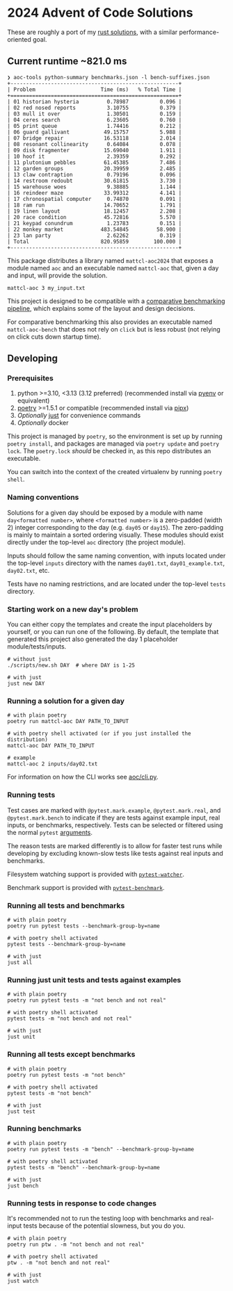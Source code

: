 # 2024 Advent of Code Solutions

These are roughly a port of my [rust
solutions](https://github.com/mattcl/aoc2024), with a similar
performance-oriented goal.


## Current runtime ~821.0 ms

```
❯ aoc-tools python-summary benchmarks.json -l bench-suffixes.json
+------------------------------------------------------+
| Problem                     Time (ms)   % Total Time |
+======================================================+
| 01 historian hysteria         0.78987          0.096 |
| 02 red nosed reports          3.10755          0.379 |
| 03 mull it over               1.30501          0.159 |
| 04 ceres search               6.23605          0.760 |
| 05 print queue                1.74416          0.212 |
| 06 guard gallivant           49.15757          5.988 |
| 07 bridge repair             16.53118          2.014 |
| 08 resonant collinearity      0.64084          0.078 |
| 09 disk fragmenter           15.69040          1.911 |
| 10 hoof it                    2.39359          0.292 |
| 11 plutonium pebbles         61.45385          7.486 |
| 12 garden groups             20.39959          2.485 |
| 13 claw contraption           0.79196          0.096 |
| 14 restroom redoubt          30.61815          3.730 |
| 15 warehouse woes             9.38885          1.144 |
| 16 reindeer maze             33.99312          4.141 |
| 17 chronospatial computer     0.74870          0.091 |
| 18 ram run                   14.70652          1.791 |
| 19 linen layout              18.12457          2.208 |
| 20 race condition            45.72816          5.570 |
| 21 keypad conundrum           1.23783          0.151 |
| 22 monkey market            483.54845         58.900 |
| 23 lan party                  2.62262          0.319 |
| Total                       820.95859        100.000 |
+------------------------------------------------------+
```

This package distributes a library named
`mattcl-aoc2024` that
exposes a module named `aoc` and an executable named
`mattcl-aoc` that, given a day and input, will
provide the solution.

```
mattcl-aoc 3 my_input.txt
```


This project is designed to be compatible with a [comparative benchmarking
pipeline](https://github.com/mattcl/aoc-benchmarks/blob/master/SPECIFICATION.md),
which explains some of the layout and design decisions.

For comparative benchmarking this also provides an executable named
`mattcl-aoc-bench` that does not rely on `click` but is less
robust (not relying on click cuts down startup time).


## Developing

### Prerequisites

1. python >=3.10, <3.13 (3.12 preferred) (recommended install via
   [pyenv](https://github.com/pyenv/pyenv) or equivalent)
2. [poetry](https://python-poetry.org/docs/#installing-with-pipx) >=1.5.1 or
   compatible (recommended install via [pipx](https://pypa.github.io/pipx/))
3. _Optionally_ [just](https://github.com/casey/just#packages) for convenience commands
4. _Optionally_ docker


This project is managed by `poetry`, so the environment is set up by running
`poetry install`, and packages are managed via `poetry update` and `poetry
lock`. The `poetry.lock` _should_ be checked in, as this repo distributes an
executable.

You can switch into the context of the created virtualenv by running `poetry
shell`.


### Naming conventions

Solutions for a given day should be exposed by a module with name `day<formatted
number>`, where `<formatted number>` is a zero-padded (width 2) integer
corresponding to the day (e.g. `day05` or `day15`). The zero-padding is mainly
to maintain a sorted ordering visually. These modules should exist directly
under the top-level `aoc` directory (the project module).

Inputs should follow the same naming convention, with inputs located
under the top-level `inputs` directory with the names `day01.txt`,
`day01_example.txt`, `day02.txt`, etc.

Tests have no naming restrictions, and are located under the top-level `tests`
directory.


### Starting work on a new day's problem

You can either copy the templates and create the input placeholders by yourself,
or you can run one of the following. By default, the template that generated
this project also generated the day 1 placeholder module/tests/inputs.

```
# without just
./scripts/new.sh DAY  # where DAY is 1-25

# with just
just new DAY
```


### Running a solution for a given day

```
# with plain poetry
poetry run mattcl-aoc DAY PATH_TO_INPUT

# with poetry shell activated (or if you just installed the distribution)
mattcl-aoc DAY PATH_TO_INPUT

# example
mattcl-aoc 2 inputs/day02.txt
```

For information on how the CLI works see [aoc/cli.py](aoc/cli.py).


### Running tests

Test cases are marked with `@pytest.mark.example`, `@pytest.mark.real`, and
`@pytest.mark.bench` to indicate if they are tests against example input, real
inputs, or benchmarks, respectively. Tests can be selected or filtered using the
normal `pytest`
[arguments](https://docs.pytest.org/en/latest/example/markers.html#mark-run).

The reason tests are marked differently is to allow for faster test runs while
developing by excluding known-slow tests like tests against real inputs and
benchmarks.

Filesystem watching support is provided with
[`pytest-watcher`](https://github.com/olzhasar/pytest-watcher).

Benchmark support is provided with
[`pytest-benchmark`](https://pypi.org/project/pytest-benchmark/).


### Running all tests and benchmarks

```
# with plain poetry
poetry run pytest tests --benchmark-group-by=name

# with poetry shell activated
pytest tests --benchmark-group-by=name

# with just
just all
```


### Running just unit tests and tests against examples

```
# with plain poetry
poetry run pytest tests -m "not bench and not real"

# with poetry shell activated
pytest tests -m "not bench and not real"

# with just
just unit
```


### Running all tests except benchmarks

```
# with plain poetry
poetry run pytest tests -m "not bench"

# with poetry shell activated
pytest tests -m "not bench"

# with just
just test
```


### Running benchmarks

```
# with plain poetry
poetry run pytest tests -m "bench" --benchmark-group-by=name

# with poetry shell activated
pytest tests -m "bench" --benchmark-group-by=name

# with just
just bench
```


### Running tests in response to code changes

It's recommended not to run the testing loop with benchmarks and real-input
tests because of the potential slowness, but you do you.

```
# with plain poetry
poetry run ptw . -m "not bench and not real"

# with poetry shell activated
ptw . -m "not bench and not real"

# with just
just watch

